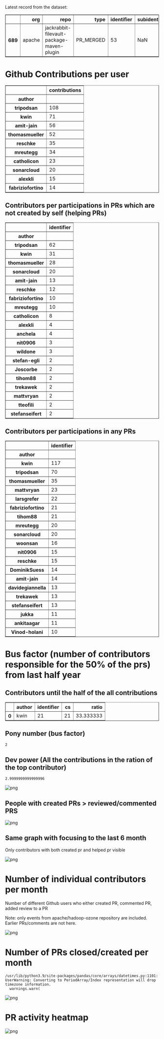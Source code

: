 Latest record from the dataset:




<div>
<table border="1" class="dataframe">
  <thead>
    <tr style="text-align: right;">
      <th></th>
      <th>org</th>
      <th>repo</th>
      <th>type</th>
      <th>identifier</th>
      <th>subidentifier</th>
      <th>date</th>
      <th>author</th>
      <th>owner</th>
      <th>project</th>
    </tr>
  </thead>
  <tbody>
    <tr>
      <th>689</th>
      <td>apache</td>
      <td>jackrabbit-filevault-package-maven-plugin</td>
      <td>PR_MERGED</td>
      <td>53</td>
      <td>NaN</td>
      <td>2021-02-12 08:52:00+00:00</td>
      <td>kwin</td>
      <td>kwin</td>
      <td>jackrabbit</td>
    </tr>
  </tbody>
</table>
</div>



# Github Contributions per user





<div>
<table border="1" class="dataframe">
  <thead>
    <tr style="text-align: right;">
      <th></th>
      <th>contributions</th>
    </tr>
    <tr>
      <th>author</th>
      <th></th>
    </tr>
  </thead>
  <tbody>
    <tr>
      <th>tripodsan</th>
      <td>108</td>
    </tr>
    <tr>
      <th>kwin</th>
      <td>71</td>
    </tr>
    <tr>
      <th>amit-jain</th>
      <td>56</td>
    </tr>
    <tr>
      <th>thomasmueller</th>
      <td>52</td>
    </tr>
    <tr>
      <th>reschke</th>
      <td>35</td>
    </tr>
    <tr>
      <th>mreutegg</th>
      <td>34</td>
    </tr>
    <tr>
      <th>catholicon</th>
      <td>23</td>
    </tr>
    <tr>
      <th>sonarcloud</th>
      <td>20</td>
    </tr>
    <tr>
      <th>alexkli</th>
      <td>15</td>
    </tr>
    <tr>
      <th>fabriziofortino</th>
      <td>14</td>
    </tr>
  </tbody>
</table>
</div>



## Contributors per participations in PRs which are not created by self (helping PRs)




<div>
<table border="1" class="dataframe">
  <thead>
    <tr style="text-align: right;">
      <th></th>
      <th>identifier</th>
    </tr>
    <tr>
      <th>author</th>
      <th></th>
    </tr>
  </thead>
  <tbody>
    <tr>
      <th>tripodsan</th>
      <td>62</td>
    </tr>
    <tr>
      <th>kwin</th>
      <td>31</td>
    </tr>
    <tr>
      <th>thomasmueller</th>
      <td>28</td>
    </tr>
    <tr>
      <th>sonarcloud</th>
      <td>20</td>
    </tr>
    <tr>
      <th>amit-jain</th>
      <td>13</td>
    </tr>
    <tr>
      <th>reschke</th>
      <td>12</td>
    </tr>
    <tr>
      <th>fabriziofortino</th>
      <td>10</td>
    </tr>
    <tr>
      <th>mreutegg</th>
      <td>10</td>
    </tr>
    <tr>
      <th>catholicon</th>
      <td>8</td>
    </tr>
    <tr>
      <th>alexkli</th>
      <td>4</td>
    </tr>
    <tr>
      <th>anchela</th>
      <td>4</td>
    </tr>
    <tr>
      <th>nit0906</th>
      <td>3</td>
    </tr>
    <tr>
      <th>wildone</th>
      <td>3</td>
    </tr>
    <tr>
      <th>stefan-egli</th>
      <td>2</td>
    </tr>
    <tr>
      <th>Joscorbe</th>
      <td>2</td>
    </tr>
    <tr>
      <th>tihom88</th>
      <td>2</td>
    </tr>
    <tr>
      <th>trekawek</th>
      <td>2</td>
    </tr>
    <tr>
      <th>mattvryan</th>
      <td>2</td>
    </tr>
    <tr>
      <th>tteofili</th>
      <td>2</td>
    </tr>
    <tr>
      <th>stefanseifert</th>
      <td>2</td>
    </tr>
  </tbody>
</table>
</div>



## Contributors per participations in any PRs




<div>
<table border="1" class="dataframe">
  <thead>
    <tr style="text-align: right;">
      <th></th>
      <th>identifier</th>
    </tr>
    <tr>
      <th>author</th>
      <th></th>
    </tr>
  </thead>
  <tbody>
    <tr>
      <th>kwin</th>
      <td>117</td>
    </tr>
    <tr>
      <th>tripodsan</th>
      <td>70</td>
    </tr>
    <tr>
      <th>thomasmueller</th>
      <td>35</td>
    </tr>
    <tr>
      <th>mattvryan</th>
      <td>23</td>
    </tr>
    <tr>
      <th>larsgrefer</th>
      <td>22</td>
    </tr>
    <tr>
      <th>fabriziofortino</th>
      <td>21</td>
    </tr>
    <tr>
      <th>tihom88</th>
      <td>21</td>
    </tr>
    <tr>
      <th>mreutegg</th>
      <td>20</td>
    </tr>
    <tr>
      <th>sonarcloud</th>
      <td>20</td>
    </tr>
    <tr>
      <th>woonsan</th>
      <td>16</td>
    </tr>
    <tr>
      <th>nit0906</th>
      <td>15</td>
    </tr>
    <tr>
      <th>reschke</th>
      <td>15</td>
    </tr>
    <tr>
      <th>DominikSuess</th>
      <td>14</td>
    </tr>
    <tr>
      <th>amit-jain</th>
      <td>14</td>
    </tr>
    <tr>
      <th>davidegiannella</th>
      <td>13</td>
    </tr>
    <tr>
      <th>trekawek</th>
      <td>13</td>
    </tr>
    <tr>
      <th>stefanseifert</th>
      <td>13</td>
    </tr>
    <tr>
      <th>jukka</th>
      <td>11</td>
    </tr>
    <tr>
      <th>ankitaagar</th>
      <td>11</td>
    </tr>
    <tr>
      <th>Vinod-holani</th>
      <td>10</td>
    </tr>
  </tbody>
</table>
</div>



# Bus factor (number of contributors responsible for the 50% of the prs) from last half year

## Contributors until the half of the all contributions




<div>
<table border="1" class="dataframe">
  <thead>
    <tr style="text-align: right;">
      <th></th>
      <th>author</th>
      <th>identifier</th>
      <th>cs</th>
      <th>ratio</th>
    </tr>
  </thead>
  <tbody>
    <tr>
      <th>0</th>
      <td>kwin</td>
      <td>21</td>
      <td>21</td>
      <td>33.333333</td>
    </tr>
  </tbody>
</table>
</div>



## Pony number (bus factor)




    2



## Dev power (All the contributions in the ration of the top contributor)




    2.9999999999999996




    
![png](github-contributions_files/github-contributions_18_0.png)
    


## People with created PRs > reviewed/commented PRS


    
![png](github-contributions_files/github-contributions_21_0.png)
    


## Same graph with focusing to the last 6 month

Only contributors with both created pr and helped pr visible


    
![png](github-contributions_files/github-contributions_25_0.png)
    


# Number of individual contributors per month

Number of different Github users who either created PR, commented PR, added review to a PR

Note: only events from apache/hadoop-ozone repository are included. Earlier PRs/comments are not here.


    
![png](github-contributions_files/github-contributions_28_0.png)
    


# Number of PRs closed/created per month

    /usr/lib/python3.9/site-packages/pandas/core/arrays/datetimes.py:1101: UserWarning: Converting to PeriodArray/Index representation will drop timezone information.
      warnings.warn(



    
![png](github-contributions_files/github-contributions_31_0.png)
    


# PR activity heatmap


    
![png](github-contributions_files/github-contributions_34_0.png)
    

